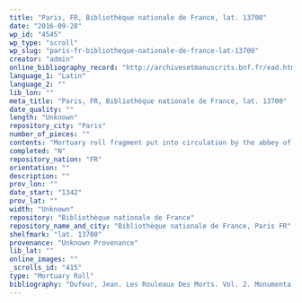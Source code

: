 ```yaml
---
title: "Paris, FR, Bibliothèque nationale de France, lat. 13700"
date: "2016-09-28"
wp_id: "4545"
wp_type: "scroll"
wp_slug: "paris-fr-bibliotheque-nationale-de-france-lat-13700"
creator: "admin"
online_bibliography_record: "http://archivesetmanuscrits.bnf.fr/ead.html?id=FRBNFEAD000074614"
language_1: "Latin"
language_2: ""
lib_lon: ""
meta_title: "Paris, FR, Bibliothèque nationale de France, lat. 13700"
date_quality: ""
length: "Unknown"
repository_city: "Paris"
number_of_pieces: ""
contents: "Mortuary roll fragment put into circulation by the abbey of Corbie."
completed: "N"
repository_nation: "FR"
orientation: ""
description: ""
prov_lon: ""
date_start: "1342"
prov_lat: ""
width: "Unknown"
repository: "Bibliothèque nationale de France"
repository_name_and_city: "Bibliothèque nationale de France, Paris FR"
shelfmark: "lat. 13700"
provenance: "Unknown Provenance"
lib_lat: ""
online_images: ""
_scrolls_id: "415"
type: "Mortuary Roll"
bibliography: "Dufour, Jean. Les Rouleaux Des Morts. Vol. 2. Monumenta Palaeographica Medii Aevi. Series Gallica. Turnhout: Brepols, 2009., no. 255."
---
```



